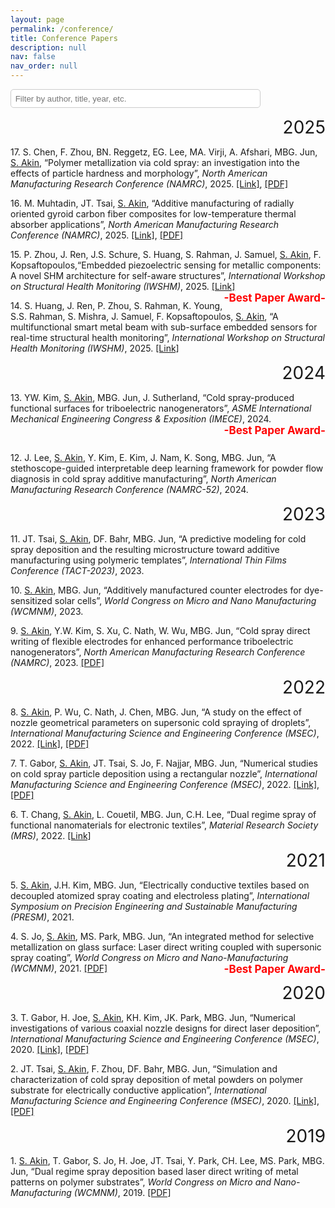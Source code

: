 ```yaml
---
layout: page
permalink: /conference/
title: Conference Papers
description: null
nav: false
nav_order: null
---
```


<!-- Filter bar -->
<input type="text" id="confFilter" placeholder="Filter by author, title, year, etc." style="margin-bottom: 1em; padding: 0.5em; width: 100%; max-width: 400px; border-radius: 5px; border: 1px solid #ccc;">

<div class="year" style="font-size: 28px; text-align: right;">2025</div>

<p class="paper-entry">17. S. Chen, F. Zhou, BN. Reggetz, EG. Lee, MA. Virji, A. Afshari, MBG. Jun, <u>S. Akin</u>, “Polymer metallization via cold spray: an investigation into the effects of particle hardness and morphology”, 
  <i>North American Manufacturing Research Conference (NAMRC)</i>, 2025. 
  <a href="https://doi.org/10.1016/j.mfglet.2025.06.039">[Link]</a>, 
  <a href="https://semi-lab.github.io/assets/pdf/hardness.pdf">[PDF]</a></p>

  <p class="paper-entry">16. M. Muhtadin, JT. Tsai, <u>S. Akin</u>, “Additive manufacturing of radially oriented gyroid carbon fiber composites for low-temperature thermal absorber applications”, 
  <i>North American Manufacturing Research Conference (NAMRC)</i>, 2025. 
  <a href="https://doi.org/10.1016/j.mfglet.2025.06.096">[Link]</a>, 
  <a href="https://semi-lab.github.io/assets/pdf/gyroid.pdf">[PDF]</a></p>

  <p class="paper-entry">15. P. Zhou, J. Ren, J.S. Schure, S. Huang, S. Rahman, J. Samuel, <u>S. Akin</u>, F. Kopsaftopoulos,“Embedded piezoelectric sensing for metallic components: A novel SHM architecture for self-aware structures”, 
  <i>International Workshop on Structural Health Monitoring (IWSHM)</i>, 2025. 
  <a href="https://www.openconf.org/iwshm2025/modules/request.php?module=oc_program&action=summary.php&id=20250411">[Link]</a>
    <span style="float: right; font-size: 17px; color: red; font-weight: bold;">-Best Paper Award-</span>
  </p>
   

  <p class="paper-entry">14. S. Huang, J. Ren, P. Zhou, S. Rahman,  K. Young, S.S. Rahman, S. Mishra, J. Samuel, F. Kopsaftopoulos, <u>S. Akin</u>, “A multifunctional smart metal beam with sub-surface embedded sensors for real-time structural health monitoring”, 
  <i>International Workshop on Structural Health Monitoring (IWSHM)</i>, 2025. 
  <a href="https://www.openconf.org/iwshm2025/modules/request.php?module=oc_program&action=summary.php&id=20250411">[Link]</a>
  </p>


<div class="year" style="font-size: 28px; text-align: right;">2024</div>


<p class="paper-entry">13. YW. Kim, <u>S. Akin</u>, MBG. Jun, J. Sutherland, “Cold spray-produced functional surfaces for triboelectric nanogenerators”, 
  <i>ASME International Mechanical Engineering Congress & Exposition (IMECE)</i>, 2024. 
  <span style="float: right; font-size: 17px; color: red; font-weight: bold;">-Best Paper Award-</span>
</p>
 <br>
<p class="paper-entry">12. J. Lee, <u>S. Akin</u>, Y. Kim, E. Kim, J. Nam, K. Song, MBG. Jun, “A stethoscope-guided interpretable deep learning framework for powder flow diagnosis in cold spray additive manufacturing”, 
  <i>North American Manufacturing Research Conference (NAMRC-52)</i>, 2024.</p>

<div class="year" style="font-size: 28px; text-align: right;">2023</div>

<p class="paper-entry">11. JT. Tsai, <u>S. Akin</u>, DF. Bahr, MBG. Jun, “A predictive modeling for cold spray deposition and the resulting microstructure toward additive manufacturing using polymeric templates”, 
  <i>International Thin Films Conference (TACT-2023)</i>, 2023.</p>

<p class="paper-entry">10. <u>S. Akin</u>, MBG. Jun, “Additively manufactured counter electrodes for dye-sensitized solar cells”, 
  <i>World Congress on Micro and Nano Manufacturing (WCMNM)</i>, 2023.</p>

<p class="paper-entry">9. <u>S. Akin</u>, Y.W. Kim, S. Xu, C. Nath, W. Wu, MBG. Jun, “Cold spray direct writing of flexible electrodes for enhanced performance triboelectric nanogenerators”, 
  <i>North American Manufacturing Research Conference (NAMRC)</i>, 2023. 
  <span style="font-size: 14px;"> <a href="https://semi-lab.github.io/assets/pdf/JMP_1.pdf">[PDF]</a></span></p>

<div class="year" style="font-size: 28px; text-align: right;">2022</div>

<p class="paper-entry">8. <u>S. Akin</u>, P. Wu, C. Nath, J. Chen, MBG. Jun, “A study on the effect of nozzle geometrical parameters on supersonic cold spraying of droplets”, 
  <i>International Manufacturing Science and Engineering Conference (MSEC)</i>, 2022. 
  <a href="https://asmedigitalcollection.asme.org/MSEC/proceedings-abstract/MSEC2022/85802/V001T07A019/1146883">[Link]</a>, 
  <a href="https://semi-lab.github.io/assets/pdf/MSEC1.pdf">[PDF]</a></p>

<p class="paper-entry">7. T. Gabor, <u>S. Akin</u>, JT. Tsai, S. Jo, F. Najjar, MBG. Jun, “Numerical studies on cold spray particle deposition using a rectangular nozzle”, 
  <i>International Manufacturing Science and Engineering Conference (MSEC)</i>, 2022. 
  <a href="https://asmedigitalcollection.asme.org/MSEC/proceedings/MSEC2022/85802/V001T01A029/1146942">[Link]</a>, 
  <a href="https://semi-lab.github.io/assets/pdf/MSEC_2.pdf">[PDF]</a></p>


<p class="paper-entry">6. T. Chang, <u>S. Akin</u>, L. Couetil, MBG. Jun, C.H. Lee, “Dual regime spray of functional nanomaterials for electronic textiles”, 
  <i>Material Research Society (MRS)</i>, 2022. 
  <a href="https://www.mrs.org/meetings-events/presentation/2022_mrs_spring_meeting/2022_mrs_spring_meeting-3670815">[Link]</a></p>


<div class="year" style="font-size: 28px; text-align: right;">2021</div>


<p class="paper-entry">5. <u>S. Akin</u>, J.H. Kim, MBG. Jun, “Electrically conductive textiles based on decoupled atomized spray coating and electroless plating”, 
  <i>International Symposium on Precision Engineering and Sustainable Manufacturing (PRESM)</i>, 2021.</p>

<p class="paper-entry">4. S. Jo, <u>S. Akin</u>, MS. Park, MBG. Jun, “An integrated method for selective metallization on glass surface: Laser direct writing coupled with supersonic spray coating”, 
  <i>World Congress on Micro and Nano-Manufacturing (WCMNM)</i>, 2021. 
  <a href="https://semi-lab.github.io/assets/pdf/WCMNM_2021.pdf">[PDF]</a> 
  <span style="float: right; font-size: 17px; color: red; font-weight: bold;">-Best Paper Award-</span></p>

<div class="year" style="font-size: 28px; text-align: right;">2020</div>

<p class="paper-entry">3. T. Gabor, H. Joe, <u>S. Akin</u>, KH. Kim, JK. Park, MBG. Jun, “Numerical investigations of various coaxial nozzle designs for direct laser deposition”, 
  <i>International Manufacturing Science and Engineering Conference (MSEC)</i>, 2020. 
  <a href="https://asmedigitalcollection.asme.org/MSEC/proceedings-abstract/MSEC2020/84263/V002T06A025/1095659">[Link]</a>, 
  <a href="https://semi-lab.github.io/assets/pdf/MSEC_2020.pdf">[PDF]</a></p>

<p class="paper-entry">2. JT. Tsai, <u>S. Akin</u>, F. Zhou, DF. Bahr, MBG. Jun, “Simulation and characterization of cold spray deposition of metal powders on polymer substrate for electrically conductive application”, 
  <i>International Manufacturing Science and Engineering Conference (MSEC)</i>, 2020. 
  <a href="https://asmedigitalcollection.asme.org/MSEC/proceedings-abstract/MSEC2020/84263/V002T06A026/1095668">[Link]</a>, 
  <a href="https://semi-lab.github.io/assets/pdf/MSEC_3.pdf">[PDF]</a></p>

<div class="year" style="font-size: 28px; text-align: right;">2019</div>

<p class="paper-entry">1. <u>S. Akin</u>, T. Gabor, S. Jo, H. Joe, JT. Tsai, Y. Park, CH. Lee, MS. Park, MBG. Jun, “Dual regime spray deposition based laser direct writing of metal patterns on polymer substrates”, 
  <i>World Congress on Micro and Nano-Manufacturing (WCMNM)</i>, 2019. 
  <a href="https://semi-lab.github.io/assets/pdf/WCMNM_2019.pdf">[PDF]</a></p>

<!-- JavaScript filter -->
<script>
document.getElementById('confFilter').addEventListener('input', function () {
  const filter = this.value.toLowerCase();
  const paragraphs = document.querySelectorAll('.paper-entry');

  paragraphs.forEach(p => {
    const text = p.innerText.toLowerCase();
    p.style.display = text.includes(filter) ? '' : 'none';
  });

  // Adjust visibility of year divs
  document.querySelectorAll('.year').forEach(yearDiv => {
    let next = yearDiv.nextElementSibling;
    let hasVisible = false;

    while (next && !next.classList.contains('year')) {
      if (next.classList.contains('paper-entry') && next.style.display !== 'none') {
        hasVisible = true;
        break;
      }
      next = next.nextElementSibling;
    }

    yearDiv.style.display = hasVisible ? '' : 'none';
  });
});
</script>
